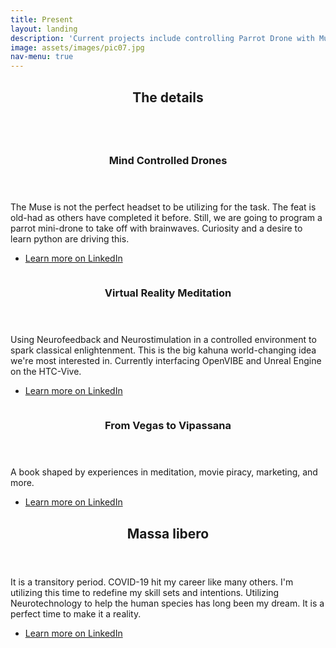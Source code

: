 ```yaml
---
title: Present
layout: landing
description: 'Current projects include controlling Parrot Drone with Muse Headset.  Developing a VR Meditation App in Unreal Engine with the Muse BCI.  A novel exploring the confluences of neuroscience and meditation.'
image: assets/images/pic07.jpg
nav-menu: true
---
```


<!-- Main -->
<div id="main">

<!-- One -->
<section id="one">
	<div class="inner">
		<header class="major">
			<h2>The details</h2>
		</header>
		<p></p>
	</div>
</section>

<!-- Two -->
<section id="two" class="spotlights">
	<section>
		<a href="generic.html" class="image">
			<img src="{% link assets/images/pic08.jpg %}" alt="" data-position="center center" />
		</a>
		<div class="content">
			<div class="inner">
				<header class="major">
					<h3>Mind Controlled Drones</h3>
				</header>
				<p>The Muse is not the perfect headset to be utilizing for the task.  The feat is old-had as others have completed it before.  Still, we are going to program a parrot mini-drone to take off with brainwaves.  Curiosity and a desire to learn python are driving this.</p>
				<ul class="actions">
					<li><a href="https://www.linkedin.com/in/savetheplatypi/detail/recent-activity/shares/" class="button">Learn more on LinkedIn</a></li>
				</ul>
			</div>
		</div>
	</section>
	<section>
		<a href="generic.html" class="image">
			<img src="{% link assets/images/pic09.jpg %}" alt="" data-position="top center" />
		</a>
		<div class="content">
			<div class="inner">
				<header class="major">
					<h3>Virtual Reality Meditation</h3>
				</header>
				<p>Using Neurofeedback and Neurostimulation in a controlled environment to spark classical enlightenment.  This is the big kahuna world-changing idea we're most interested in.  Currently interfacing OpenVIBE and Unreal Engine on the HTC-Vive. </p>
				<ul class="actions">
					<li><a href="https://www.linkedin.com/in/savetheplatypi/detail/recent-activity/shares/" class="button">Learn more on LinkedIn</a></li>
				</ul>
			</div>
		</div>
	</section>
	<section>
		<a href="generic.html" class="image">
			<img src="{% link assets/images/v2v.jpg %}" alt="" data-position="25% 25%" />
		</a>
		<div class="content">
			<div class="inner">
				<header class="major">
					<h3>From Vegas to Vipassana</h3>
				</header>
				<p>A book shaped by experiences in meditation, movie piracy, marketing, and more.</p>
				<ul class="actions">
					<li><a href="https://www.linkedin.com/in/savetheplatypi/detail/recent-activity/shares/" class="button">Learn more on LinkedIn</a></li>
				</ul>
			</div>
		</div>
	</section>
</section>

<!-- Three -->
<section id="three">
	<div class="inner">
		<header class="major">
			<h2>Massa libero</h2>
		</header>
		<p>It is a transitory period.  COVID-19 hit my career like many others.  I'm utilizing this time to redefine my skill sets and intentions.  Utilizing  Neurotechnology to help the human species has long been my dream.  It is a perfect time to make it a reality.</p>
		<ul class="actions">
					<li><a href="https://www.linkedin.com/in/savetheplatypi/detail/recent-activity/shares/" class="button">Learn more on LinkedIn</a></li>
		</ul>
	</div>
</section>

</div>
